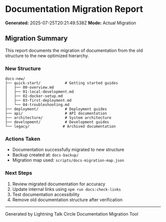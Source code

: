 # Documentation Migration Report

**Generated:** 2025-07-25T20:21:49.538Z
**Mode:** Actual Migration

## Migration Summary

This report documents the migration of documentation from the old structure to the new optimized hierarchy.

### New Structure

```
docs-new/
├── quick-start/           # Getting started guides
│   ├── 00-overview.md
│   ├── 01-local-development.md
│   ├── 02-docker-setup.md
│   ├── 03-first-deployment.md
│   └── 04-troubleshooting.md
├── deployment/            # Deployment guides
├── api/                   # API documentation
├── architecture/          # System architecture
├── development/           # Development guides
└── legacy/               # Archived documentation
```

### Actions Taken

- Documentation successfully migrated to new structure
- Backup created at: `docs-backup/`
- Migration map used: `scripts/docs-migration-map.json`

### Next Steps

1. Review migrated documentation for accuracy
2. Update internal links using `npm run docs:check-links`
3. Test documentation accessibility
4. Remove old documentation structure after verification

---
Generated by Lightning Talk Circle Documentation Migration Tool
